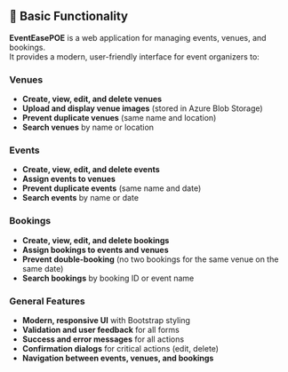 ## 🚀 Basic Functionality

**EventEasePOE** is a web application for managing events, venues, and bookings.  
It provides a modern, user-friendly interface for event organizers to:

### **Venues**
- **Create, view, edit, and delete venues**
- **Upload and display venue images** (stored in Azure Blob Storage)
- **Prevent duplicate venues** (same name and location)
- **Search venues** by name or location

### **Events**
- **Create, view, edit, and delete events**
- **Assign events to venues**
- **Prevent duplicate events** (same name and date)
- **Search events** by name or date

### **Bookings**
- **Create, view, edit, and delete bookings**
- **Assign bookings to events and venues**
- **Prevent double-booking** (no two bookings for the same venue on the same date)
- **Search bookings** by booking ID or event name

### **General Features**
- **Modern, responsive UI** with Bootstrap styling
- **Validation and user feedback** for all forms
- **Success and error messages** for all actions
- **Confirmation dialogs** for critical actions (edit, delete)
- **Navigation between events, venues, and bookings**
